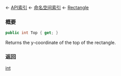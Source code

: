 ← [API索引](Api-Index) ← [命名空间索引](Namespace-Index) ← [Rectangle](VRageMath.Rectangle)

### 概要

```csharp
public int Top { get; }
```

Returns the y-coordinate of the top of the rectangle.

### 返回

[int](https://docs.microsoft.com/en-us/dotnet/api/System.Int32?view=netframework-4.6)

